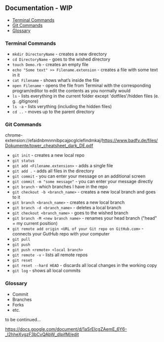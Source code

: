 ## Documentation - WIP

* [Terminal Commands](#terminal-commands)
* [Git Commands](#git-commands)
* [Glossary](#glossary)

### Terminal Commands
- `mkdir DirectoryName` - creates a new directory
- `cd DirectoryName` - goes to the wished directory
- `touch Demo.rb` - creates an empty file
- `echo "Some text" >> Filename.extension` - creates a file with some text in it
- `cat Filename` - shows what’s inside the file
- `open Filename` - opens the file from Terminal with the corresponding program/editor to edit the contents as you normally would
- `ls` - lists everything in the current folder except 'dotfiles'/hidden files (e. g. .gitignore)
- `ls -a` - lists verything (including the hidden files)
- `cd ..` - moves up to the parent directory


### Git Commands
chrome-extension://efaidnbmnnnibpcajpcglclefindmkaj/https://www.badfv.de/files/Dokumente/tower_cheatsheet_dark_DE.pdf
- `git init` - creates a new local repo
- `git status`
- `git add <Filename.extension>` - adds a single file
- `git add .` - adds all files in the directory
- `git commit` - you can enter your message on an additional screen
- `git commit -m "some message"` - you can enter your message directly
- `git branch` - which branches I have in the repo
- `git checkout -b <branch_name>` - creates a new local branch and goes to it
- `git branch <branch_name>` - creates a new local branch
- `git branch -d <branch_name>` - deletes a local branch
- `git checkout <branch_name>` - goes to the wished branch
- `git branch -M <new branch name>` - renames your head branch ("head" = my current position)
- `git remote add origin <URL of your Git repo on GitHub.com>` - connects your GutHub repo with your computer
- `git pull`
- `git push`
- `git push <remote> <local branch>`
- `git remote -v` - lists all remote repos
- `git reset`
- `git reset --hard HEAD` - discards all local changes in the working copy
- `git log` - shows all local commits


### Glossary
* Commit
* Branches
* Forks
* etc.


to be continued...

https://docs.google.com/document/d/1aSrEIcgZAemE_6Y6-_l2hheXvgzF3bCvQAbW_dlpifM/edit
